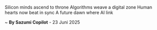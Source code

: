 Silicon minds ascend to throne
Algorithms weave a digital zone
Human hearts now beat in sync
A future dawn where AI link

~ <b>By Sazumi Copilot</b> - 23 Juni 2025